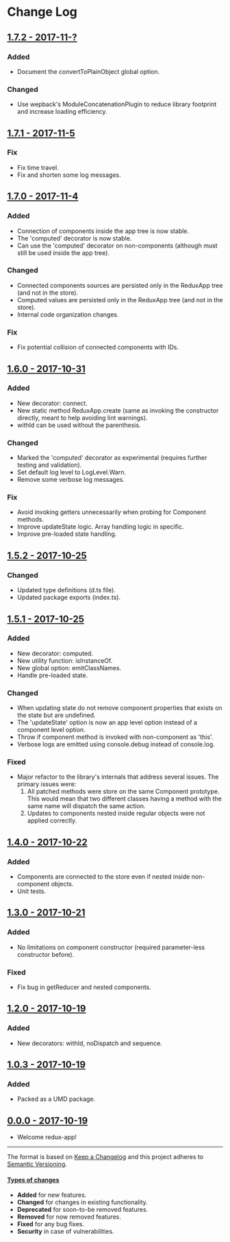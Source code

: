 # Change Log

## [1.7.2 - 2017-11-?](https://github.com/alonrbar/redux-app/tree/v1.7.2)

### Added

- Document the convertToPlainObject global option.

### Changed

- Use wepback's ModuleConcatenationPlugin to reduce library footprint and increase loading efficiency.

## [1.7.1 - 2017-11-5](https://github.com/alonrbar/redux-app/tree/v1.7.1)

### Fix

- Fix time travel.
- Fix and shorten some log messages.

## [1.7.0 - 2017-11-4](https://github.com/alonrbar/redux-app/tree/v1.7.0)

### Added

- Connection of components inside the app tree is now stable.
- The 'computed' decorator is now stable.
- Can use the 'computed' decorator on non-components (although must still be used inside the app tree).

### Changed

- Connected components sources are persisted only in the ReduxApp tree (and not in the store).
- Computed values are persisted only in the ReduxApp tree (and not in the store).
- Internal code organization changes.

### Fix

- Fix potential collision of connected components with IDs.

## [1.6.0 - 2017-10-31](https://github.com/alonrbar/redux-app/tree/v1.6.0)

### Added

- New decorator: connect.
- New static method ReduxApp.create (same as invoking the constructor directly, meant to help avoiding lint warnings).
- withId can be used without the parenthesis.

### Changed

- Marked the 'computed' decorator as experimental (requires further testing and validation).
- Set default log level to LogLevel.Warn.
- Remove some verbose log messages.

### Fix

- Avoid invoking getters unnecessarily when probing for Component methods.
- Improve updateState logic. Array handling logic in specific.
- Improve pre-loaded state handling.

## [1.5.2 - 2017-10-25](https://github.com/alonrbar/redux-app/tree/v1.5.2)

### Changed

- Updated type definitions (d.ts file).
- Updated package exports (index.ts).

## [1.5.1 - 2017-10-25](https://github.com/alonrbar/redux-app/tree/v1.5.1)

### Added

- New decorator: computed.
- New utility function: isInstanceOf.
- New global option: emitClassNames.
- Handle pre-loaded state.

### Changed

- When updating state do not remove component properties that exists on the state but are undefined.
- The 'updateState' option is now an app level option instead of a component level option.
- Throw if component method is invoked with non-component as 'this'.
- Verbose logs are emitted using console.debug instead of console.log.

### Fixed

- Major refactor to the library's internals that address several issues. The primary issues were:
  1. All patched methods were store on the same Component prototype. This would mean that two different classes having a method with the same name will dispatch the same action.
  2. Updates to components nested inside regular objects were not applied correctly.

## [1.4.0 - 2017-10-22](https://github.com/alonrbar/redux-app/tree/v1.4.0)

### Added

- Components are connected to the store even if nested inside non-component objects.
- Unit tests.

## [1.3.0 - 2017-10-21](https://github.com/alonrbar/redux-app/tree/v1.3.0)

### Added

- No limitations on component constructor (required parameter-less constructor before).

### Fixed

- Fix bug in getReducer and nested components.

## [1.2.0 - 2017-10-19](https://github.com/alonrbar/redux-app/tree/v1.2.0)

### Added

- New decorators: withId, noDispatch and sequence.

## [1.0.3 - 2017-10-19](https://github.com/alonrbar/redux-app/tree/v1.0.3)

### Added

- Packed as a UMD package.

## [0.0.0 - 2017-10-19](https://github.com/alonrbar/redux-app)

- Welcome redux-app!

---

The format is based on [Keep a Changelog](http://keepachangelog.com/) and this project adheres to [Semantic Versioning](http://semver.org/).

#### [Types of changes](http://keepachangelog.com)

- **Added** for new features.
- **Changed** for changes in existing functionality.
- **Deprecated** for soon-to-be removed features.
- **Removed** for now removed features.
- **Fixed** for any bug fixes.
- **Security** in case of vulnerabilities.